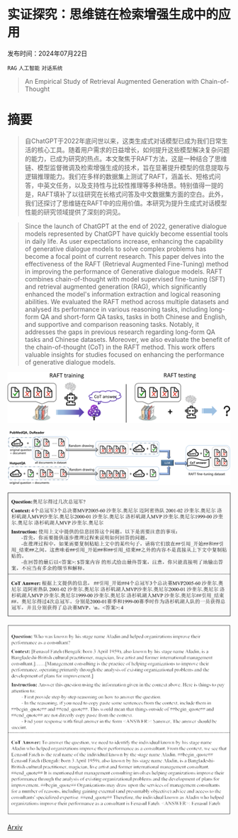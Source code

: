 # 实证探究：思维链在检索增强生成中的应用

发布时间：2024年07月22日

`RAG` `人工智能` `对话系统`

> An Empirical Study of Retrieval Augmented Generation with Chain-of-Thought

# 摘要

> 自ChatGPT于2022年底问世以来，这类生成式对话模型已成为我们日常生活的核心工具。随着用户需求的日益增长，如何提升这些模型解决复杂问题的能力，已成为研究的热点。本文聚焦于RAFT方法，这是一种结合了思维链、模型监督微调及检索增强生成的技术，旨在显著提升模型的信息提取与逻辑推理能力。我们在多样的数据集上测试了RAFT，涵盖长、短格式问答，中英文任务，以及支持性与比较性推理等多种场景。特别值得一提的是，RAFT填补了以往研究在长格式问答及中文数据集方面的空白。此外，我们还探讨了思维链在RAFT中的应用价值。本研究为提升生成式对话模型性能的研究领域提供了深刻的洞见。

> Since the launch of ChatGPT at the end of 2022, generative dialogue models represented by ChatGPT have quickly become essential tools in daily life. As user expectations increase, enhancing the capability of generative dialogue models to solve complex problems has become a focal point of current research. This paper delves into the effectiveness of the RAFT (Retrieval Augmented Fine-Tuning) method in improving the performance of Generative dialogue models. RAFT combines chain-of-thought with model supervised fine-tuning (SFT) and retrieval augmented generation (RAG), which significantly enhanced the model's information extraction and logical reasoning abilities. We evaluated the RAFT method across multiple datasets and analysed its performance in various reasoning tasks, including long-form QA and short-form QA tasks, tasks in both Chinese and English, and supportive and comparison reasoning tasks. Notably, it addresses the gaps in previous research regarding long-form QA tasks and Chinese datasets. Moreover, we also evaluate the benefit of the chain-of-thought (CoT) in the RAFT method. This work offers valuable insights for studies focused on enhancing the performance of generative dialogue models.

![实证探究：思维链在检索增强生成中的应用](../../../paper_images/2407.15569/x1.png)

![实证探究：思维链在检索增强生成中的应用](../../../paper_images/2407.15569/x2.png)

![实证探究：思维链在检索增强生成中的应用](../../../paper_images/2407.15569/x3.png)

![实证探究：思维链在检索增强生成中的应用](../../../paper_images/2407.15569/x4.png)

[Arxiv](https://arxiv.org/abs/2407.15569)